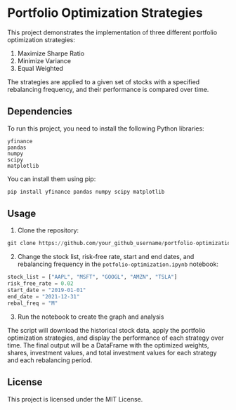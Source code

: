 # Portfolio Optimization Strategies
This project demonstrates the implementation of three different portfolio optimization strategies:

1. Maximize Sharpe Ratio
2. Minimize Variance
3. Equal Weighted

The strategies are applied to a given set of stocks with a specified rebalancing frequency, and their performance is compared over time.

## Dependencies
To run this project, you need to install the following Python libraries:
```
yfinance
pandas
numpy
scipy
matplotlib
```
You can install them using pip:
```python
pip install yfinance pandas numpy scipy matplotlib
```
## Usage
1. Clone the repository:
```python
git clone https://github.com/your_github_username/portfolio-optimization.git
```
2. Change the stock list, risk-free rate, start and end dates, and rebalancing frequency in the `potfolio-optimization.ipynb` notebook:
```python
stock_list = ["AAPL", "MSFT", "GOOGL", "AMZN", "TSLA"]
risk_free_rate = 0.02
start_date = "2019-01-01"
end_date = "2021-12-31"
rebal_freq = "M"
```
3. Run the notebook to create the graph and analysis

The script will download the historical stock data, apply the portfolio optimization strategies, and display the performance of each strategy over time. The final output will be a DataFrame with the optimized weights, shares, investment values, and total investment values for each strategy and each rebalancing period.

## License
This project is licensed under the MIT License.
